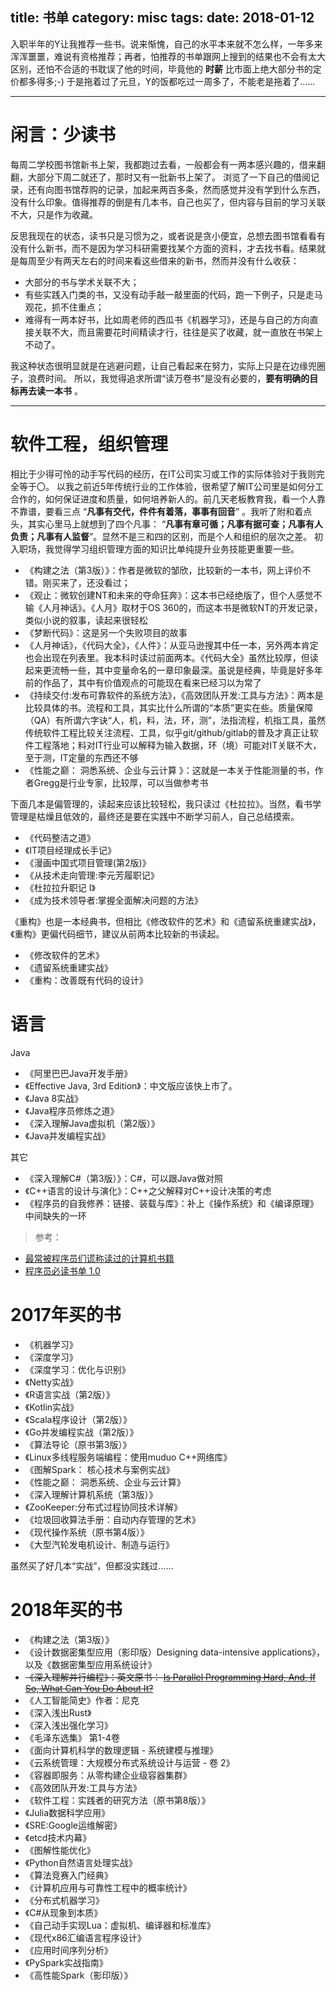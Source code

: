 title: 书单
category: misc
tags:
date: 2018-01-12
---

入职半年的Y让我推荐一些书。说来惭愧，自己的水平本来就不怎么样，一年多来浑浑噩噩，难说有资格推荐；再者，怕推荐的书单跟网上搜到的结果也不会有太大区别，还怕不合适的书耽误了他的时间，毕竟他的 **时薪** 比市面上绝大部分书的定价都多得多;-)
于是拖着过了元旦，Y的饭都吃过一周多了，不能老是拖着了……

<!--more-->

---

# 闲言：少读书
每周二学校图书馆新书上架，我都跑过去看，一般都会有一两本感兴趣的，借来翻翻，大部分下周二就还了，那时又有一批新书上架了。
浏览了一下自己的借阅记录，还有向图书馆荐购的记录，加起来两百多条，然而感觉并没有学到什么东西，没有什么印象。值得推荐的倒是有几本书，自己也买了，但内容与目前的学习关联不大，只是作为收藏。

反思我现在的状态，读书只是习惯为之，或者说是贪小便宜，总想去图书馆看看有没有什么新书，而不是因为学习科研需要找某个方面的资料，才去找书看。结果就是每周至少有两天左右的时间来看这些借来的新书，然而并没有什么收获：
+ 大部分的书与学术关联不大；
+ 有些实践入门类的书，又没有动手敲一敲里面的代码，跑一下例子，只是走马观花，抓不住重点；
+ 难得有一两本好书，比如周老师的西瓜书《机器学习》，还是与自己的方向直接关联不大，而且需要花时间精读才行，往往是买了收藏，就一直放在书架上不动了。

我这种状态很明显就是在逃避问题，让自己看起来在努力，实际上只是在边缘兜圈子，浪费时间。
所以，我觉得追求所谓“读万卷书”是没有必要的，**要有明确的目标再去读一本书** 。

-----

# 软件工程，组织管理
相比于少得可怜的动手写代码的经历，在IT公司实习或工作的实际体验对于我则完全等于〇。
以我之前近5年传统行业的工作体验，很希望了解IT公司里是如何分工合作的，如何保证进度和质量，如何培养新人的。前几天老板教育我，看一个人靠不靠谱，要看三点 “**凡事有交代，件件有着落，事事有回音**” 。我听了附和着点头，其实心里马上就想到了四个凡事： “**凡事有章可循；凡事有据可查；凡事有人负责；凡事有人监督**”。显然不是三和四的区别，而是个人和组织的层次之差。
初入职场，我觉得学习组织管理方面的知识比单纯提升业务技能更重要一些。

+ 《构建之法（第3版）》：作者是微软的邹欣，比较新的一本书，网上评价不错。刚买来了，还没看过；
+ 《观止：微软创建NT和未来的夺命狂奔》：这本书已经绝版了，但个人感觉不输《人月神话》。《人月》取材于OS 360的，而这本书是微软NT的开发记录，类似小说的叙事，读起来很轻松
+ 《梦断代码》：这是另一个失败项目的故事
+ 《人月神话》，《代码大全》，《人件》：从亚马逊搜其中任一本，另外两本肯定也会出现在列表里。我本科时读过前面两本。《代码大全》虽然比较厚，但读起来更流畅一些，其中变量命名的一章印象最深。虽说是经典，毕竟是好多年前的作品了，其中有价值观点的可能现在看来已经习以为常了
+ 《持续交付:发布可靠软件的系统方法》，《高效团队开发:工具与方法》：两本是比较具体的书。流程和工具，其实比什么所谓的“本质”更实在些。质量保障（QA）有所谓六字诀“人，机，料，法，环，测”，法指流程，机指工具，虽然传统软件工程比较关注流程、工具，似乎git/github/gitlab的普及才真正让软件工程落地；料对IT行业可以解释为输入数据，环（境）可能对IT关联不大，至于测，IT定量的东西还不够
+ 《性能之巅： 洞悉系统、企业与云计算 》：这就是一本关于性能测量的书，作者Gregg是行业专家，比较厚，可以当做参考书


下面几本是偏管理的，读起来应该比较轻松，我只读过《杜拉拉》。当然，看书学管理是枯燥且低效的，最终还是要在实践中不断学习前人，自己总结摸索。
+ 《代码整洁之道》
+ 《IT项目经理成长手记》
+ 《漫画中国式项目管理(第2版)》
+ 《从技术走向管理:李元芳履职记》
+ 《杜拉拉升职记 I》
+ 《成为技术领导者:掌握全面解决问题的方法》


《重构》也是一本经典书，但相比《修改软件的艺术》和《遗留系统重建实战》，《重构》更偏代码细节，建议从前两本比较新的书读起。
+ 《修改软件的艺术》
+ 《遗留系统重建实战》
+ 《重构：改善既有代码的设计》


# 语言
Java
+ 《阿里巴巴Java开发手册》
+ 《Effective Java, 3rd Edition》：中文版应该快上市了。
+ 《Java 8实战》
+ 《Java程序员修炼之道》
+ 《深入理解Java虚拟机（第2版）》
+ 《Java并发编程实战》

其它
+ 《深入理解C#（第3版）》：C#，可以跟Java做对照
+ 《C++语言的设计与演化》：C++之父解释对C++设计决策的考虑
+ 《程序员的自我修养：链接、装载与库》：补上《操作系统》和《编译原理》中间缺失的一环

> 参考：
+ [最常被程序员们谎称读过的计算机书籍](http://www.vaikan.com/books-programmers-dont-really-read/)
+ [程序员必读书单 1.0](http://lucida.me/blog/developer-reading-list/)

# 2017年买的书

+ 《机器学习》
+ 《深度学习》
+ 《深度学习：优化与识别》
+ 《Netty实战》
+ 《R语言实战（第2版）》
+ 《Kotlin实战》
+ 《Scala程序设计（第2版）》
+ 《Go并发编程实战（第2版）》
+ 《算法导论（原书第3版）》
+ 《Linux多线程服务端编程：使用muduo C++网络库》
+ 《图解Spark： 核心技术与案例实战》
+ 《性能之巅： 洞悉系统、企业与云计算》
+ 《深入理解计算机系统（第3版）》
+ 《ZooKeeper:分布式过程协同技术详解》
+ 《垃圾回收算法手册：自动内存管理的艺术》
+ 《现代操作系统（原书第4版）》
+ 《大型汽轮发电机设计、制造与运行》

虽然买了好几本“实战”，但都没实践过……


# 2018年买的书
+ 《构建之法（第3版）》
+ 《设计数据密集型应用（影印版）Designing data-intensive applications》，以及《数据密集型应用系统设计》
+ <del>《深入理解并行编程》：英文原书： [Is Parallel Programming Hard, And, If So, What Can You Do About It?](https://www.kernel.org/pub/linux/kernel/people/paulmck/perfbook/perfbook.html) </del>
+ 《人工智能简史》作者：尼克
+ 《深入浅出Rust》
+ 《深入浅出强化学习》
+ 《毛泽东选集》 第1-4卷
+ 《面向计算机科学的数理逻辑 - 系统建模与推理》
+ 《云系统管理：大规模分布式系统设计与运营 - 卷 2》
+ 《容器即服务：从零构建企业级容器集群》
+ 《高效团队开发:工具与方法》
+ 《软件工程：实践者的研究方法（原书第8版）》
+ 《Julia数据科学应用》
+ 《SRE:Google运维解密》 
+ 《etcd技术内幕》
+ 《图解性能优化》
+ 《Python自然语言处理实战》
+ 《算法竞赛入门经典》
+ 《计算机应用与可靠性工程中的概率统计》
+ 《分布式机器学习》
+ 《C#从现象到本质》
+ 《自己动手实现Lua：虚拟机、编译器和标准库》
+ 《现代x86汇编语言程序设计》
+ 《应用时间序列分析》
+ 《PySpark实战指南》
+ 《高性能Spark（影印版）》
